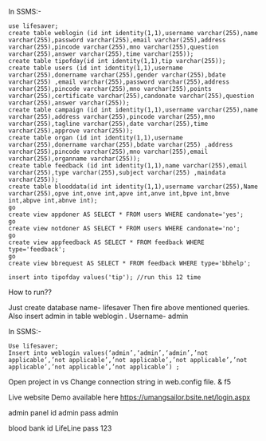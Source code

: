 In SSMS:-
```
use lifesaver;
create table weblogin (id int identity(1,1),username varchar(255),name varchar(255),password varchar(255),email varchar(255),address varchar(255),pincode varchar(255),mno varchar(255),question varchar(255),answer varchar(255),time varchar(255));
create table tipofday(id int identity(1,1),tip varchar(255));
create table users (id int identity(1,1),username varchar(255),donername varchar(255),gender varchar(255),bdate varchar(255) ,email varchar(255),password varchar(255),address varchar(255),pincode varchar(255),mno varchar(255),points varchar(255),certificate varchar(255),candonate varchar(255),question varchar(255),answer varchar(255));
create table campaign (id int identity(1,1),username varchar(255),name varchar(255),address varchar(255),pincode varchar(255),mno varchar(255),tagline varchar(255),date varchar(255),time varchar(255),approve varchar(255));
create table organ (id int identity(1,1),username varchar(255),donername varchar(255),bdate varchar(255) ,address varchar(255),pincode varchar(255),mno varchar(255),email varchar(255),organname varchar(255));
create table feedback (id int identity(1,1),name varchar(255),email varchar(255),type varchar(255),subject varchar(255) ,maindata varchar(255));
create table blooddata(id int identity(1,1),username varchar(255),Name varchar(255),opve int,onve int,apve int,anve int,bpve int,bnve int,abpve int,abnve int);
go
create view appdoner AS SELECT * FROM users WHERE candonate='yes';
go
create view notdoner AS SELECT * FROM users WHERE candonate='no';
go 
create view appfeedback AS SELECT * FROM feedback WHERE type='feedback';
go 
create view bbrequest AS SELECT * FROM feedback WHERE type='bbhelp';

insert into tipofday values('tip'); //run this 12 time
```


How to run??

Just create database name- lifesaver
Then fire above mentioned queries.
Also insert admin in table weblogin .
Username- admin

In SSMS:-
```
Use lifesaver;
Insert into weblogin values(‘admin’,‘admin’,‘admin’,’not applicable’,’not applicable’,’not applicable’,’not applicable’,’not applicable’,’not applicable’,’not applicable’) ;
```

Open project in vs
Change connection string in web.config file.
& f5


Live website Demo available here
https://umangsailor.bsite.net/login.aspx

admin panel
id admin
pass admin

blood bank
id LifeLine
pass 123

